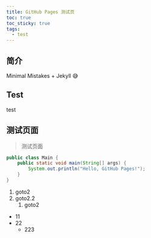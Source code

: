 ```yaml
---
title: GitHub Pages 测试页
toc: true
toc_sticky: true
tags: 
  - test
---
```

## 简介

Minimal Mistakes + Jekyll :sweat_smile:

## Test

test

## 测试页面

> 测试页面

```java
public class Main {
    public static void main(String[] args) {
        System.out.println("Hello, GitHub Pages!");
    }
}
```

1. goto2
2. goto2.2
   1. goto2

* 11
* 22
  * 223
